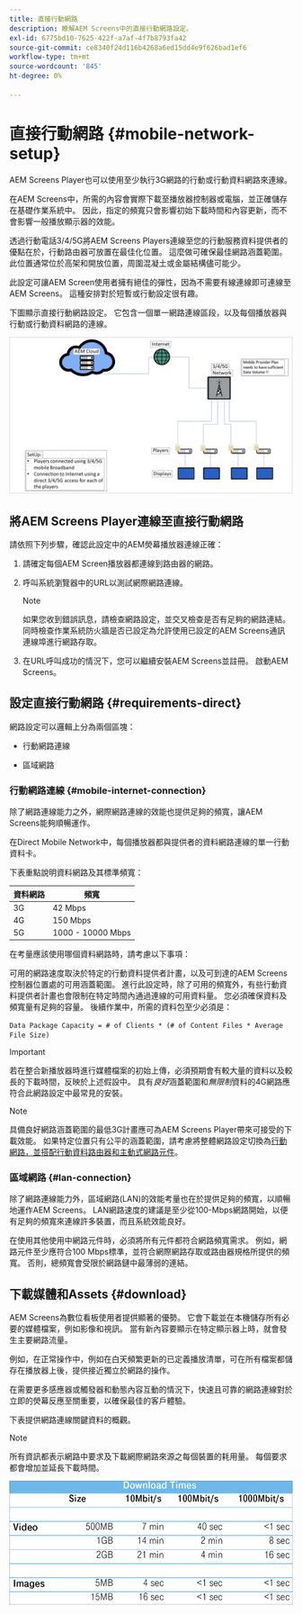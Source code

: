 ```yaml
---
title: 直接行動網路
description: 瞭解AEM Screens中的直接行動網路設定。
exl-id: 6775bd10-7625-422f-a7af-4f7b8793fa42
source-git-commit: ce8340f24d116b4268a6ed15dd4e9f626bad1ef6
workflow-type: tm+mt
source-wordcount: '845'
ht-degree: 0%

---
```


# 直接行動網路 {#mobile-network-setup}

AEM Screens Player也可以使用至少執行3G網路的行動或行動資料網路來連線。

在AEM Screens中，所需的內容會實際下載至播放器控制器或電腦，並正確儲存在基礎作業系統中。 因此，指定的頻寬只會影響初始下載時間和內容更新，而不會影響一般播放顯示器的效能。

透過行動電話3/4/5G將AEM Screens Players連線至您的行動服務資料提供者的優點在於，行動路由器可放置在最佳化位置。 這麼做可確保最佳網路涵蓋範圍。 此位置通常位於高架和開放位置，周圍混凝土或金屬結構儘可能少。

此設定可讓AEM Screen使用者擁有絕佳的彈性，因為不需要有線連線即可連線至AEM Screens。 這種安排對於短暫或行動設定很有趣。

下圖顯示直接行動網路設定。 它包含一個單一網路連線區段，以及每個播放器與行動或行動資料網路的連線。

![](/help/using/assets/direct-mobile-1.png)

## 將AEM Screens Player連線至直接行動網路

請依照下列步驟，確認此設定中的AEM熒幕播放器連線正確：

1. 請確定每個AEM Screen播放器都連線到路由器的網路。

1. 呼叫系統瀏覽器中的URL以測試網際網路連線。

   >[!NOTE]
   >如果您收到錯誤訊息，請檢查網路設定，並交叉檢查是否有足夠的網路連結。 同時檢查作業系統防火牆是否已設定為允許使用已設定的AEM Screens通訊連線埠進行網路存取。

1. 在URL呼叫成功的情況下，您可以繼續安裝AEM Screens並註冊。 啟動AEM Screens。

## 設定直接行動網路 {#requirements-direct}

網路設定可以邏輯上分為兩個區塊：

* 行動網路連線

* 區域網路

### 行動網路連線 {#mobile-internet-connection}

除了網路連線能力之外，網際網路連線的效能也提供足夠的頻寬，讓AEM Screens能夠順暢運作。

在Direct Mobile Network中，每個播放器都與提供者的資料網路連線的單一行動資料卡。

下表重點說明資料網路及其標準頻寬：

| 資料網路 | 頻寬 |
|--- |--- |
| 3G | 42 Mbps |
| 4G | 150 Mbps |
| 5G | 1000 - 10000 Mbps |

在考量應該使用哪個資料網路時，請考慮以下事項：

可用的網路速度取決於特定的行動資料提供者計畫，以及可到達的AEM Screens控制器位置處的可用涵蓋範圍。
進行此設定時，除了可用的頻寬外，有些行動資料提供者計畫也會限制在特定時間內通過連線的可用資料量。 您必須確保資料及頻寬量有足夠的容量。
後續作業中，所需的資料包至少必須是：

`Data Package Capacity = # of Clients * (# of Content Files * Average File Size)`


>[!IMPORTANT]
>若在整合新播放器時進行媒體檔案的初始上傳，必須預期會有較大量的資料以及較長的下載時間，反映於上述假設中。 具有&#x200B;*良好*&#x200B;涵蓋範圍和&#x200B;*無限制*&#x200B;資料的4G網路應符合此網路設定中最常見的安裝。

>[!NOTE]
>具備良好網路涵蓋範圍的最低3G計畫應可為AEM Screens Player帶來可接受的下載效能。 如果特定位置只有公平的涵蓋範圍，請考慮將整體網路設定切換為[行動網路，並搭配行動資料路由器和主動式網路元件](/help/using/mobile-network-router.md)。


### 區域網路 {#lan-connection}

除了網路連線能力外，區域網路(LAN)的效能考量也在於提供足夠的頻寬，以順暢地運作AEM Screens。 LAN網路速度的建議是至少從100-Mbps網路開始，以便有足夠的頻寬來連線許多裝置，而且系統效能良好。

在使用其他使用中網路元件時，必須將所有元件都符合網路頻寬需求。 例如，網路元件至少應符合100 Mbps標準，並符合網際網路存取或路由器規格所提供的頻寬。 否則，總頻寬會受限於網路鏈中最薄弱的連結。

## 下載媒體和Assets {#download}

AEM Screens為數位看板使用者提供顯著的優勢。 它會下載並在本機儲存所有必要的媒體檔案，例如影像和視訊。 當有新內容要顯示在特定顯示器上時，就會發生主要網路流量。

例如，在正常操作中，例如在白天頻繁更新的已定義播放清單，可在所有檔案都儲存在播放器上後，提供接近獨立於網路的操作。

在需要更多感應器或觸發器和動態內容互動的情況下，快速且可靠的網路連線對於立即的熒幕反應至關重要，以確保最佳的客戶體驗。

下表提供網路連線關鍵資料的概觀。

>[!NOTE]
>
>所有資訊都表示網路中要求及下載網際網路來源之每個裝置的耗用量。 每個要求都會增加並延長下載時間。

![](/help/using/assets/download-times-mobile.png)
